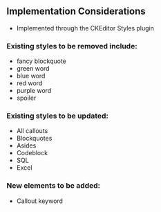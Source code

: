 ## Implementation Considerations

- Implemented through the CKEditor Styles plugin

### Existing styles to be removed include:

- fancy blockquote 
- green word
- blue word
- red word
- purple word
- spoiler 

### Existing styles to be updated:

- All callouts
- Blockquotes
- Asides
- Codeblock
- SQL
- Excel


### New elements to be added: 

- Callout keyword